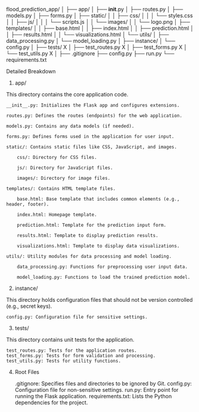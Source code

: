 flood_prediction_app/
│
├── app/
│   ├── __init__.py
│   ├── routes.py
│   ├── models.py
│   ├── forms.py
│   ├── static/
│   │   ├── css/
│   │   │   └── styles.css
│   │   ├── js/
│   │   │   └── scripts.js
│   │   └── images/
│   │       └── logo.png
│   ├── templates/
│   │   ├── base.html
│   │   ├── index.html
│   │   ├── prediction.html
│   │   ├── results.html
│   │   └── visualizations.html
│   └── utils/
│       ├── data_processing.py
│       └── model_loading.py
│
├── instance/
│   └── config.py
│
├── tests/               X
│   ├── test_routes.py   X
│   ├── test_forms.py    X
│   └── test_utils.py    X
│
├── .gitignore
├── config.py
├── run.py
└── requirements.txt


Detailed Breakdown
1. app/

This directory contains the core application code.

    __init__.py: Initializes the Flask app and configures extensions.

    routes.py: Defines the routes (endpoints) for the web application.

    models.py: Contains any data models (if needed).

    forms.py: Defines forms used in the application for user input.

    static/: Contains static files like CSS, JavaScript, and images.

        css/: Directory for CSS files.

        js/: Directory for JavaScript files.

        images/: Directory for image files.

    templates/: Contains HTML template files.

        base.html: Base template that includes common elements (e.g., header, footer).

        index.html: Homepage template.

        prediction.html: Template for the prediction input form.

        results.html: Template to display prediction results.

        visualizations.html: Template to display data visualizations.

    utils/: Utility modules for data processing and model loading.

        data_processing.py: Functions for preprocessing user input data.
        
        model_loading.py: Functions to load the trained prediction model.


2. instance/

This directory holds configuration files that should not be version controlled (e.g., secret keys).

    config.py: Configuration file for sensitive settings.

3. tests/

This directory contains unit tests for the application.

    test_routes.py: Tests for the application routes.
    test_forms.py: Tests for form validation and processing.
    test_utils.py: Tests for utility functions.

4. Root Files

    .gitignore: Specifies files and directories to be ignored by Git.
    config.py: Configuration file for non-sensitive settings.
    run.py: Entry point for running the Flask application.
    requirements.txt: Lists the Python dependencies for the project.
